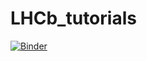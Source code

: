 # LHCb_tutorials

[![Binder](https://mybinder.org/badge_logo.svg)](https://mybinder.org/v2/gh/abrantesfg/LHCb_tutorials/main)
